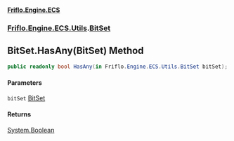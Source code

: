 #### [Friflo.Engine.ECS](index.md 'index')
### [Friflo.Engine.ECS.Utils](Friflo.Engine.ECS.Utils.md 'Friflo.Engine.ECS.Utils').[BitSet](BitSet.md 'Friflo.Engine.ECS.Utils.BitSet')

## BitSet.HasAny(BitSet) Method

```csharp
public readonly bool HasAny(in Friflo.Engine.ECS.Utils.BitSet bitSet);
```
#### Parameters

<a name='Friflo.Engine.ECS.Utils.BitSet.HasAny(Friflo.Engine.ECS.Utils.BitSet).bitSet'></a>

`bitSet` [BitSet](BitSet.md 'Friflo.Engine.ECS.Utils.BitSet')

#### Returns
[System.Boolean](https://docs.microsoft.com/en-us/dotnet/api/System.Boolean 'System.Boolean')